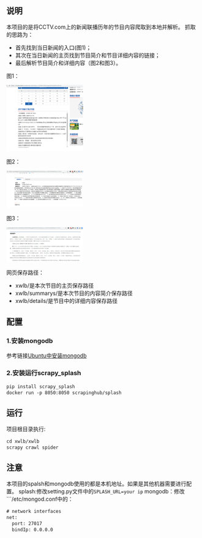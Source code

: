 ## 说明
本项目的是将CCTV.com上的新闻联播历年的节目内容爬取到本地并解析。
抓取的思路为：
- 首先找到当日新闻的入口(图1)；
- 其次在当日新闻的主页找到节目简介和节目详细内容的链接；
- 最后解析节目简介和详细内容（图2和图3）。

图1：

<img src='1.png' width='200'>

图2：

<img src='2.png' width='200'>

图3：

<img src='3.png' width='200'>

网页保存路径：
- xwlb/是本次节目的主页保存路径
- xwlb/summarys/是本次节目的内容简介保存路径
- xwlb/details/是节目中的详细内容保存路径



## 配置

### 1.安装mongodb

参考链接[Ubuntu中安装mongodb](https://docs.mongodb.com/manual/tutorial/install-mongodb-on-ubuntu/)

### 2.安装运行scrapy_splash

```
pip install scrapy_splash
docker run -p 8050:8050 scrapinghub/splash
```

## 运行

项目根目录执行:
```
cd xwlb/xwlb
scrapy crawl spider
```

## 注意
本项目的spalsh和mongodb使用的都是本机地址。如果是其他机器需要进行配置。
splash:修改setting.py文件中的```SPLASH_URL=your ip```
mongodb：修改```/etc/mongod.conf中的：
```
# network interfaces
net:
  port: 27017
  bindIp: 0.0.0.0

```


